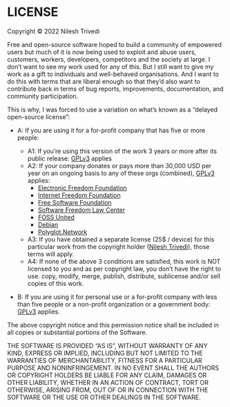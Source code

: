 # LICENSE

Copyright © 2022 Nilesh Trivedi

Free and open-source software hoped to build a community of empowered users but much of it is now being used to exploit and abuse users, customers, workers, developers, competitors and the society at large. I don’t want to see my work used for any of this. But I still want to give my work as a gift to individuals and well-behaved organisations. And I want to do this with terms that are liberal enough so that they’d also want to contribute back in terms of bug reports, improvements, documentation, and community participation. 

This is why, I was forced to use a variation on what’s known as a “delayed open-source license”:

  - A: If you are using it for a for-profit company that has five or more people:
    - A1: If you’re using this version of the work 3 years or more after its public release: [GPLv3](https://choosealicense.com/licenses/gpl-3.0/) applies
    - A2: If your company donates or pays more than 30,000 USD per year on an ongoing basis to any of these orgs (combined), [GPLv3](https://choosealicense.com/licenses/gpl-3.0/) applies:
        - [Electronic Freedom Foundation](https://www.eff.org/)
        - [Internet Freedom Foundation](https://internetfreedom.in/)
        - [Free Software Foundation](https://fsf.org)
        - [Software Freedom Law Center](https://softwarefreedom.org/)
        - [FOSS United](https://fossunited.org/)
        - [Debian](https://www.debian.org/donations)
        - [Polyglot.Network](https://polyglot.network/)
    - A3: If you have obtained a separate license (25$ / device) for this particular work from the copyright holder (<a href="mailto:nilesh.tr@gmail.com">Nilesh Trivedi</a>), those terms will apply.
    - A4: If none of the above 3 conditions are satisfied, this work is NOT licensed to you and as per copyright law, you don’t have the right to use. copy, modify, merge, publish, distribute, sublicense and/or sell copies of this work.

  - B: If you are using it for personal use or a for-profit company with less than five people or a non-profit organization or a government body: [GPLv3](https://choosealicense.com/licenses/gpl-3.0/) applies.


The above copyright notice and this permission notice shall be included in all copies or substantial portions of the Software.

THE SOFTWARE IS PROVIDED “AS IS”, WITHOUT WARRANTY OF ANY KIND, EXPRESS OR IMPLIED, INCLUDING BUT NOT LIMITED TO THE WARRANTIES OF MERCHANTABILITY, FITNESS FOR A PARTICULAR PURPOSE AND NONINFRINGEMENT. IN NO EVENT SHALL THE AUTHORS OR COPYRIGHT HOLDERS BE LIABLE FOR ANY CLAIM, DAMAGES OR OTHER LIABILITY, WHETHER IN AN ACTION OF CONTRACT, TORT OR OTHERWISE, ARISING FROM, OUT OF OR IN CONNECTION WITH THE SOFTWARE OR THE USE OR OTHER DEALINGS IN THE SOFTWARE.